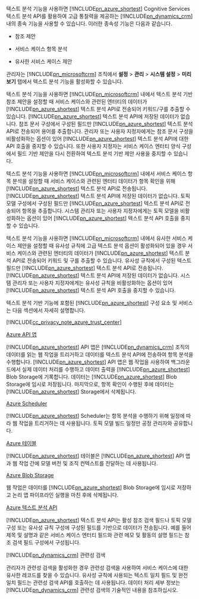 텍스트 분석 기능을 사용하면 [!INCLUDE[pn_azure_shortest](pn-azure-shortest.md)] Cognitive Services 텍스트 분석 API를 활용하여 고급 통찰력을 제공하는 [!INCLUDE[pn_dynamics_crm](pn-dynamics-crm.md)] 내의 종속 기능을 사용할 수 있습니다. 이러한 종속성 기능은 다음과 같습니다.  
  
-   참조 제안  
  
-   서비스 케이스 항목 분석  
  
-   유사한 서비스 케이스 제안  
  
 관리자는 [!INCLUDE[pn_microsoftcrm](pn-microsoftcrm.md)] 조직에서 **설정** > **관리** > **시스템 설정** > **미리 보기** 탭에서 텍스트 분석 기능을 활성화할 수 있습니다.  
  
 텍스트 분석 기능을 사용하면 [!INCLUDE[pn_microsoftcrm](pn-microsoftcrm.md)] 내에서 텍스트 분석 기반 참조 제안을 설정할 때 서비스 케이스와 관련된 엔터티의 데이터가 [!INCLUDE[pn_azure_shortest](pn-azure-shortest.md)] 텍스트 분석 API로 전송되어 키워드/구를 추출할 수 있습니다. [!INCLUDE[pn_azure_shortest](pn-azure-shortest.md)] 텍스트 분석 API에 저장된 데이터가 없습니다. 참조 문서 구성에서 구성된 필드만 [!INCLUDE[pn_azure_shortest](pn-azure-shortest.md)] 텍스트 분석 API로 전송되어 용어를 추출합니다. 관리자 또는 사용자 지정자에게는 참조 문서 구성을 비활성화하는 옵션이 있어 [!INCLUDE[pn_azure_shortest](pn-azure-shortest.md)] 텍스트 분석 API에 대한 API 호출을 중지할 수 있습니다. 또한 사용자 지정자는 서비스 케이스 엔터티 양식 구성에서 필드 기반 제안을 다시 전환하여 텍스트 분석 기반 제안 사용을 중지할 수 있습니다.  
  
 텍스트 분석 기능을 사용하면 [!INCLUDE[pn_microsoftcrm](pn-microsoftcrm.md)] 내에서 서비스 케이스 항목 분석을 설정할 때 서비스 케이스와 관련된 엔터티 데이터가 항목 확인을 위해 [!INCLUDE[pn_azure_shortest](pn-azure-shortest.md)] 텍스트 분석 API로 전송됩니다. [!INCLUDE[pn_azure_shortest](pn-azure-shortest.md)] 텍스트 분석 API에 저장된 데이터가 없습니다. 토픽 모델 구성에서 구성된 필드만 [!INCLUDE[pn_azure_shortest](pn-azure-shortest.md)] 텍스트 분석 API로 전송되어 항목을 추출합니다. 시스템 관리자 또는 사용자 지정자에게는 토픽 모델을 비활성화하는 옵션이 있어 [!INCLUDE[pn_azure_shortest](pn-azure-shortest.md)] 텍스트 분석 API 호출을 중지할 수 있습니다.  
  
 텍스트 분석 기능을 사용하면 [!INCLUDE[pn_microsoftcrm](pn-microsoftcrm.md)] 내에서 유사한 서비스 케이스 제안을 설정할 때 유사성 규칙에 고급 텍스트 분석 옵션이 활성화되어 있을 경우 서비스 케이스와 관련된 엔터티의 데이터가 [!INCLUDE[pn_azure_shortest](pn-azure-shortest.md)] 텍스트 분석 API로 전송되어 키워드 및 구를 추출할 수 있습니다. 유사성 규칙에서 구성된 텍스트 필드만 [!INCLUDE[pn_azure_shortest](pn-azure-shortest.md)] 텍스트 분석 API로 전송됩니다. [!INCLUDE[pn_azure_shortest](pn-azure-shortest.md)] 텍스트 분석 API에 저장된 데이터가 없습니다. 시스템 관리자 또는 사용자 지정자에게는 유사성 규칙을 비활성화하는 옵션이 있어 [!INCLUDE[pn_azure_shortest](pn-azure-shortest.md)] 텍스트 분석 API 호출을 중지할 수 있습니다.  
  
 텍스트 분석 기반 기능에 포함된 [!INCLUDE[pn_azure_shortest](pn-azure-shortest.md)] 구성 요소 및 서비스는 다음 섹션에서 자세히 설명합니다.  
  
 [!INCLUDE[cc_privacy_note_azure_trust_center](cc-privacy-note-azure-trust-center.md)]  
  
 [Azure API 앱](https://azure.microsoft.com/services/app-service/api/)  
  
 [!INCLUDE[pn_azure_shortest](pn-azure-shortest.md)] API 앱은 [!INCLUDE[pn_dynamics_crm](pn-dynamics-crm.md)] 조직의 데이터를 읽는 웹 작업을 트리거하고 데이터를 텍스트 분석 API에 전송하여 항목 분석을 수행합니다. [!INCLUDE[pn_azure_shortest](pn-azure-shortest.md)] API 앱은 웹 작업을 사용하여 백그라운드에서 실제 데이터 처리를 수행하고 데이터 출력을 [!INCLUDE[pn_azure_shortest](pn-azure-shortest.md)] Blob Storage에 기록합니다. 데이터는 [!INCLUDE[pn_azure_shortest](pn-azure-shortest.md)] Blob Storage에 임시로 저장됩니다. 마지막으로, 항목 확인이 수행된 후에 데이터는 [!INCLUDE[pn_azure_shortest](pn-azure-shortest.md)] Storage에서 삭제됩니다.  
  
 [Azure Scheduler](https://azure.microsoft.com/services/storage/)  
  
 [!INCLUDE[pn_azure_shortest](pn-azure-shortest.md)] Scheduler는 항목 분석을 수행하기 위해 일정에 따라 웹 작업을 트리거하는 데 사용됩니다. 토픽 모델 빌드 일정만 공정 관리자와 공유합니다.  
  
 [Azure 테이블](https://azure.microsoft.com/services/storage/)  
  
 [!INCLUDE[pn_azure_shortest](pn-azure-shortest.md)] 테이블은 [!INCLUDE[pn_azure_shortest](pn-azure-shortest.md)] API 앱과 웹 작업 간에 모델 버전 및 조직 컨텍스트를 전달하는 데 사용됩니다.  
  
 [Azure Blob Storage](https://azure.microsoft.com/services/storage/)  
  
 웹 작업은 데이터를 [!INCLUDE[pn_azure_shortest](pn-azure-shortest.md)] Blob Storage에 임시로 저장하고 논리 앱 파이프라인 실행을 마친 후에 삭제됩니다.  
  
 [Azure 텍스트 분석 API](https://www.microsoft.com/cognitive-services/en-us/text-analytics-api)  
  
 [!INCLUDE[pn_azure_shortest](pn-azure-shortest.md)] 텍스트 분석 API는 활성 참조 검색 필드나 토픽 모델 구성 또는 유사성 규칙 구성에 구성된 필드를 기반으로 데이터가 전송됩니다. 예를 들어 제목 및 설명과 같은 서비스 케이스 엔터티 필드와 관련 메모 및 활동의 설명 필드는 참조 검색 필드 구성에서 구성됩니다.  
  
 [!INCLUDE[pn_dynamics_crm](pn-dynamics-crm.md)] 관련성 검색  
  
 관리자가 관련성 검색을 활성화한 경우 관련성 검색을 사용하여 서비스 케이스에 대한 유사한 레코드를 찾을 수 있습니다. 유사성 규칙에 사용되는 텍스트 일치 필드 및 완전 일치 필드는 관련성 검색 API를 호출하는 데 사용됩니다. 데이터 처리 세부 정보는 [!INCLUDE[pn_dynamics_crm](pn-dynamics-crm.md)] 관련성 검색의 기술적인 내용을 참조하십시오.